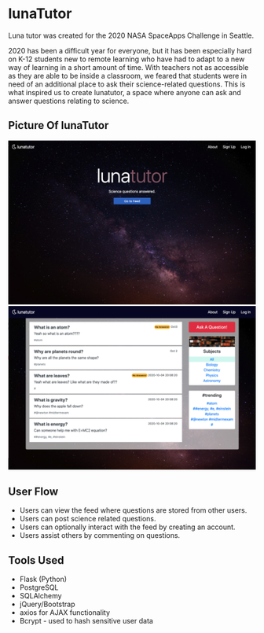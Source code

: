 # lunaTutor

Luna tutor was created for the 2020 NASA SpaceApps Challenge in Seattle.

2020 has been a difficult year for everyone, but it has been especially hard on K-12 students new to remote learning who have had to adapt to a new
way of learning in a short amount of time. With teachers not as accessible as they are able to be inside a classroom, we feared that students were in
need of an additional place to ask their science-related questions. This is what inspired us to create lunatutor, a space where anyone can ask and
answer questions relating to science.

## Picture Of lunaTutor

![Picture1](static/images/desktopview1.png) ![Picture2](static/images/desktopview2.png)

## User Flow

- Users can view the feed where questions are stored from other users.
- Users can post science related questions.
- Users can optionally interact with the feed by creating an account.
- Users assist others by commenting on questions.

## Tools Used

- Flask (Python)
- PostgreSQL
- SQLAlchemy
- jQuery/Bootstrap
- axios for AJAX functionality
- Bcrypt - used to hash sensitive user data
